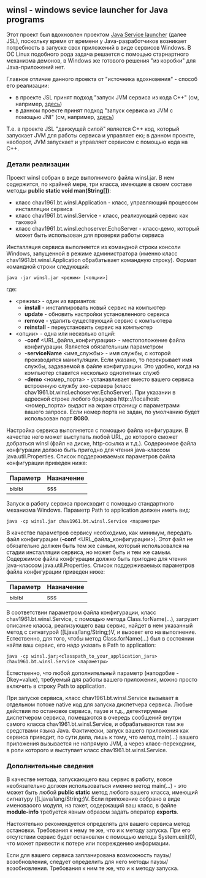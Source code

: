 ## winsl - windows sevice launcher for Java programs

Этот проект был вдохновлен проектом [Java Service launcher](http://www.roeschter.de/) (далее JSL), поскольку время от времени у Java-разработчиков возникает потребность в запуске свох приложений в виде сервисов Windows. 
В ОС Linux подобного рода задача решается с помощью старнартного механизма демонов, в Windows же готового решения "из коробки" для Java-приложений нет. 

Главное отличие данного проекта от "источника вдохновения" - способ его реализации:

- в проекте JSL принят подход "запуск JVM сервиса из кода C++" (см, например, [здесь](https://docs.oracle.com/javase/7/docs/technotes/guides/jni/spec/invocation.html))
- в данном проекте принят подход "запуск сервиса из JVM с помощью JNI" (см, например, [здесь](https://docs.oracle.com/javase/7/docs/technotes/guides/jni/spec/jniTOC.html))

Т.е. в проекте JSL "движущей силой" является C++ код, который запускает JVM для работы сервиса и управляет ею; в данном проекте, наоборот, JVM запускает и управляет сервисом с помощью кода на C++.

### Детали реализации

Проект winsl собран в виде выполнимого файла winsl.jar. В нем содержится, по крайней мере, три класса, имеющие в своем составе методы **public static void man(String[])**:

- класс chav1961.bt.winsl.Application - класс, управляющий процессом инсталляции сервиса
- класс chav1961.bt.winsl.Service - класс, реализующий сервис как таковой
- класс chav1961.bt.winsl.echoserver.EchoServer - класс-демо, который может быть использован для проверки работы сервиса

Инсталляция сервиса выполняется из командной строки консоли Windows, запущенной в режиме администратора (именно класс chav1961.bt.winsl.Application обрабатывает командную строку). Формат командной строки следующий:

    java -jar winsl.jar <режим> [<опции>]

где:

* <режим> - один из вариантов:
    + **install** - инсталлировать новый сервис на компьютер
    + **update** - обновить настройки установленного сервиса
    + **remove** - удалить существующий сервис с компьютера
    + **reinstall** - переустановить сервис на компьютер
* <опции> - одна или несколько опций:
    + **-conf** <URL_файла_конфигурации> - местоположение файла конфигурации. Является обязательным параметром
    + **-serviceName** <имя_службы> - имя службы, с которой производится манипуляции. Если указано, то перекрывает имя службы, задаваемой в файле конфигурации. Это удобно, когда на компьютер ставится несколько однотипных служб
    + **-demo** <номер_порта> - устанавливает вместо вашего сервиса встроенную службу эхо-сервера (класс chav1961.bt.winsl.echoserver.EchoServer). При указании в адресной строке любого браузера http:://localhost:<номер_порта> выдаст на экран страницу с параметрами вашего запроса. Если номер порта не задан, по умолчанию будет использован порт **8080**.

Настройка сервиса выполняется с помощью файла конфигурации. В качестве него может выступать любой URL, до которого сможет добраться winsl (файл на диске, http-ссылка и т.д.). Содержимое файла конфгурации должно быть пригодно для чтения java-классом java.util.Properties. Список поддерживаемых параметров файла конфигурации приведен ниже:



|  Параметр          | Назначение   |
| --- | --- |
| ыыы                | sss |


Запуск в работу сервиса происходит с помощью стандартного механизма Windows. Параметр Path to application должен иметь вид:

    java -cp winsl.jar chav1961.bt.winsl.Service <параметры>

В качестве параметров сервису необходимо, как минимум, передать файл конфигурации (**-conf** <URL_файла_конфигурации>). Этот файл не обязательно должен быть тем же самым, который использовался на стадии инсталляции сервиса, но может быть и тем же самым. Содержимое файла конфгурации должно быть пригодно для чтения java-классом java.util.Properties. Список поддерживаемых параметров файла конфигурации приведен ниже:


|  Параметр          | Назначение   |
| --- | --- |
| ыыы                | sss |

В соответствии параметром файла конфигурации, класс chav1961.bt.winsl.Service, с помощью метода Class.forName(...), загрузит описание класса, реализующего ваш сервис, найдет в нем указанный метод с сигнатурой ([Ljava/lang/String;)V, и вызовет его на выполнение. Естественно, для того, чтобы метод Class.forName(...) был в состоянии найти ваш сервис, его надо указать в Path to application:

	java -cp winsl.jar;<classpath_to_your_application_jars> chav1961.bt.winsl.Service <параметры>
	
Естественно, что любой дополнительный параметр (наподобие -Dkey=value), требуемый для работы вашего приложения, можно просто включить в строку Path to application.

При запуске сервиса, класс chav1961.bt.winsl.Service вызывает в отдельном потоке native код для запуска диспетчера сервиса. Любые действия по остановке сервиса, паузе и т.д., детектируемые диспетчером сервиса, 
помещаются в очередь сообщений внутри самого класса chav1961.bt.winsl.Service, и обрабатываются там же средствами языка Java. Фактически, запуск вашего приложения как сервиса приводит, по сути дела, лишь к тому, что метод main(...) вашего приложения вызывается не напрямую JVM, а через класс-переходник, в роли которого и выступает класс chav1961.bt.winsl.Service.

### Дополнительные сведения

В качестве метода, запускающего ваш сервис в работу, вовсе необязательно должен использоваться именно метод main(...) - это может быть любой **public static** метод любого вашего класса, имеющий сигнатуру ([Ljava/lang/String;)V. Если приложение собрано в виде именоваоого модуля, на пакет, содержащий ваш класс, в файле **module-info** требуется явным образом задать оператор **exports**.

Настоятельно рекомендуется определять для вашего сервиса метод остановки. Требования к нему те же, что и к методу запуска. При  его отсутствии сервис будет остановлен с помощью метода System.exit(0), что может привести к потере или повреждению информации.

Если для вашего сервиса запланирована возможность паузы/возобновления, следует определить для него методы паузы/возобновления. Требования к ним те же, что и к методу запуска.


